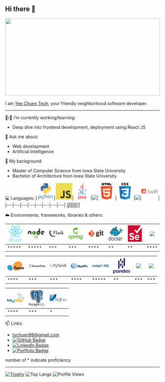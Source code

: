 ## Hi there 👋

<img src="https://github.com/YeeChuen/YeeChuen/blob/main/assets/code_name.gif" width="100%" height="250"/>

I am [Yee Chuen Teoh](https://yeechuensite.web.app/), your friendly neighborhood software developer.

___

🔭/🌱 I’m currently working/learning:
- Deep dive into frontend development, deployment using React JS

💬 Ask me about:
- Web development
- Artificial Intelligence

🏫 My background:
- Master of Computer Science from Iowa State University
- Bachelor of Architecture from Iowa State University

💻 Languages:
|<img src="https://github.com/devicons/devicon/blob/master/icons/python/python-original-wordmark.svg" width="55" height="55"/>|<img src="https://github.com/devicons/devicon/blob/master/icons/javascript/javascript-original.svg" width="55" height="55"/>|<img src="https://github.com/devicons/devicon/blob/master/icons/java/java-original-wordmark.svg" width="55" height="55"/>|<img src="https://img.shields.io/badge/SQL-darkblue?style=flat-square" width="55"/>|<img src="https://github.com/devicons/devicon/blob/master/icons/html5/html5-original-wordmark.svg" width="55" height="55"/>|<img src="https://github.com/devicons/devicon/blob/master/icons/css3/css3-original-wordmark.svg" width="55" height="55"/>|<img src="https://img.shields.io/badge/C++-green?style=flat-square" width="55"/>|<img src="https://github.com/devicons/devicon/blob/master/icons/swift/swift-original-wordmark.svg" width="55" height="55"/>|
|---|---|---|---|---|---|---|---|
|*****|*****|****|****|****|****|*|*|

☁️ Environments, frameworks, libraries & others:

|<img src="https://github.com/devicons/devicon/blob/master/icons/react/react-original-wordmark.svg" width="55" height="55"/>|<img src="https://github.com/devicons/devicon/blob/master/icons/nodejs/nodejs-original-wordmark.svg" width="55" height="55"/>|<img src="https://github.com/devicons/devicon/blob/master/icons/flask/flask-original-wordmark.svg" width="55" height="55"/>|<img src="https://github.com/devicons/devicon/blob/master/icons/spring/spring-original-wordmark.svg" width="55" height="55"/>|<img src="https://github.com/devicons/devicon/blob/master/icons/git/git-original-wordmark.svg" width="55" height="55"/>|<img src="https://github.com/devicons/devicon/blob/master/icons/docker/docker-original-wordmark.svg" width="55" height="55"/>|<img src="https://github.com/devicons/devicon/blob/master/icons/selenium/selenium-original.svg" width="55" height="55"/>|<img src="https://pypi-camo.freetls.fastly.net/c034579404e8ff6c46e52bef00a81315fba873a8/687474703a2f2f646f63732e707974686f6e2d72657175657374732e6f72672f656e2f6d61737465722f5f7374617469632f72657175657374732d736964656261722e706e67" height="55"/>|
|---|---|---|---|---|---|---|---|
|*****|*****|***|***|****|**|**|****|


|<img src="https://github.com/devicons/devicon/blob/master/icons/scikitlearn/scikitlearn-original.svg" width="55" height="55"/>|<img src="https://github.com/devicons/devicon/blob/master/icons/tensorflow/tensorflow-line-wordmark.svg" width="55" height="55"/>|<img src="https://github.com/devicons/devicon/blob/master/icons/pytorch/pytorch-original-wordmark.svg" width="55" height="55"/>|<img src="https://github.com/devicons/devicon/blob/master/icons/numpy/numpy-original-wordmark.svg" width="55" height="55"/>|<img src="https://github.com/devicons/devicon/blob/master/icons/matplotlib/matplotlib-original-wordmark.svg" width="55" height="55"/>|<img src="https://github.com/devicons/devicon/blob/master/icons/pandas/pandas-original-wordmark.svg" width="55" height="55"/>|<img src="https://upload.wikimedia.org/wikipedia/commons/thumb/1/13/Biopython_logo.png/800px-Biopython_logo.png" width="55"/>|<img src="https://www.azoai.com/images/equipments/ImageForEquipment_519_16957228613756657.png" width="55"/>|
|---|---|---|---|---|---|---|---|
|****|***|***|****|*****|**|***|***|

|<img src="https://github.com/devicons/devicon/blob/master/icons/mysql/mysql-original-wordmark.svg" width="55" height="55"/>|<img src="https://github.com/devicons/devicon/blob/master/icons/postgresql/postgresql-original-wordmark.svg" width="55" height="55"/>|<img src="https://github.com/devicons/devicon/blob/master/icons/sqlite/sqlite-original-wordmark.svg" width="55" height="55"/>|
|---|---|---|
|****|***|*|

📫 Links:
- tychuen98@gmail.com
- [![GitHub Badge](https://img.shields.io/badge/Github-black?style=flat-square&logo=github&logoColor=white)](https://github.com/YeeChuen)
- [![LinkedIn Badge](https://img.shields.io/badge/LinkedIn-blue?style=flat-square&logo=linkedin&logoColor=white)](https://www.linkedin.com/in/yeechuenteoh)
- [![Portfolio Badge](https://img.shields.io/badge/Portfolio-red?style=flat-square)](https://yeechuensite.web.app/)

number of * indicate proficiency

<!--
**YeeChuen/YeeChuen** is a ✨ _special_ ✨ repository because its `README.md` (this file) appears on your GitHub profile.

Here are some ideas to get you started:

- 🔭 I’m currently working on ...
- 🌱 I’m currently learning ...
- 👯 I’m looking to collaborate on ...
- 🤔 I’m looking for help with ...
- 💬 Ask me about ...
- 📫 How to reach me: ...
- 😄 Pronouns: ...
- ⚡ Fun fact: ...
-->

___

[![Trophy](https://github-profile-trophy.vercel.app/?username=YeeChuen&title=Stars,Followers,Commits,Repositories,MultipleLang,PullRequest,Experience)](https://github.com/ryo-ma/github-profile-trophy)
![Top Langs](https://github-readme-stats.vercel.app/api/top-langs/?username=YeeChuen&layout=compact)
![Profile Views](https://komarev.com/ghpvc/?username=YeeChuen&style=flat-square&color=brightgreen)
